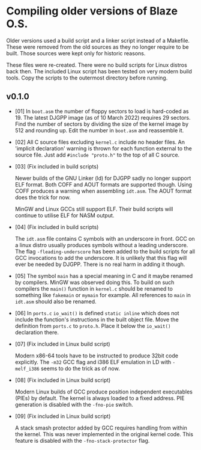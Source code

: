 
Compiling older versions of Blaze O.S.
======================================

Older versions used a build script and a linker script instead of a Makefile.
These were removed from the old sources as they no longer require to be built.
Those sources were kept only for historic reasons.

These files were re-created. There were no build scripts for Linux distros
back then. The included Linux script has been tested on very modern build
tools. Copy the scripts to the outermost directory before running.


v0.1.0
------

- \[01\] In `boot.asm` the number of floppy sectors to load is hard-coded
  as 19. The latest DJGPP image (as of 10 March 2022) requires 29 sectors.
  Find the number of sectors by dividing the size of the kernel image by 512
  and rounding up. Edit the number in `boot.asm` and reassemble it.

- \[02\] All C source files excluding `kernel.c` include no header files.
  An 'implicit declaration' warning is thrown for each function external
  to the source file. Just add `#include "proto.h"` to the top of all C source.

- \[03\] (Fix included in build scripts)

  Newer builds of the GNU Linker (ld) for DJGPP sadly no longer support ELF
  format. Both COFF and AOUT formats are supported though. Using COFF produces
  a warning when assembling `idt.asm`. The AOUT format does the trick for now.

  MinGW and Linux GCCs still support ELF. Their build scripts will continue to
  utilise ELF for NASM output.

- \[04\] (Fix included in build scripts)

  The `idt.asm` file contains C symbols with an underscore in front. GCC on
  a linux distro usually produces symbols without a leading underscore.
  The flag `-fleading-underscore` has been added to the build scripts for
  all GCC invocations to add the underscore. It is unlikely that this flag
  will ever be needed by DJGPP. There is no real harm in adding it though.

- \[05\] The symbol `main` has a special meaning in C and it maybe renamed
  by compilers. MinGW was observed doing this. To build on such compilers
  the `main()` function in `kernel.c` should be renamed to something like
  `fakemain` or `mymain` for example. All references to `main` in `idt.asm`
  should also be renamed.

- \[06\] In `ports.c` `io_wait()` is defined `static inline` which does not
  include the function's instructions in the built object file. Move
  the definition from `ports.c` to `proto.h`. Place it below the `io_wait()`
  declaration there.

- \[07\] (Fix included in Linux build script)

  Modern x86-64 tools have to be instructed to produce 32bit code explicitly.
  The `-m32` GCC flag and i386 ELF emulation in LD with `-melf_i386` seems
  to do the trick as of now.

- \[08\] (Fix included in Linux build script)

  Modern Linux builds of GCC produce position independent executables (PIEs) by
  default. The kernel is always loaded to a fixed address. PIE generation is
  disabled with the `-fno-pie` switch.

- \[09\] (Fix included in Linux build script)

  A stack smash protector added by GCC requires handling from within the kernel.
  This was never implemented in the original kernel code. This feature is
  disabled with the `-fno-stack-protector` flag.